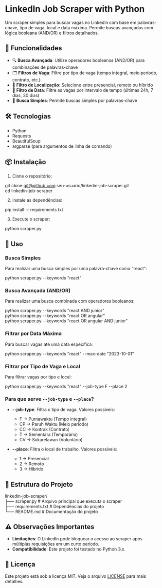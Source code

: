 # LinkedIn Job Scraper with Python

Um scraper simples para buscar vagas no LinkedIn com base em palavras-chave, tipo de vaga, local e data máxima. Permite buscas avançadas com lógica booleana (AND/OR) e filtros detalhados.

## 🚀 Funcionalidades

- 🔍 **Busca Avançada**: Utilize operadores booleanos (AND/OR) para combinações de palavras-chave
- 🗂️ **Filtros de Vaga**: Filtre por tipo de vaga (tempo integral, meio período, contrato, etc.)
- 📍 **Filtro de Localização**: Selecione entre presencial, remoto ou híbrido
- 📅 **Filtro de Data**: Filtre as vagas por intervalo de tempo (últimas 24h, 7 dias, 30 dias)
- 🎯 **Busca Simples**: Permite buscas simples por palavras-chave

## 🛠️ Tecnologias

- Python
- Requests
- BeautifulSoup
- argparse (para argumentos de linha de comando)

## 📦 Instalação

1. Clone o repositório:

git clone git@github.com:seu-usuario/linkedin-job-scraper.git  
cd linkedin-job-scraper

2. Instale as dependências:

pip install -r requirements.txt

3. Execute o scraper:

python scraper.py

## 🔧 Uso

### Busca Simples

Para realizar uma busca simples por uma palavra-chave como "react":

python scraper.py --keywords "react"

### Busca Avançada (AND/OR)

Para realizar uma busca combinada com operadores booleanos:

python scraper.py --keywords "react AND junior"  
python scraper.py --keywords "react OR angular"  
python scraper.py --keywords "react OR angular AND junior"

### Filtrar por Data Máxima

Para buscar vagas até uma data específica:

python scraper.py --keywords "react" --max-date "2023-10-01"

### Filtrar por Tipo de Vaga e Local

Para filtrar vagas por tipo e local:

python scraper.py --keywords "react" --job-type F --place 2

### Para que serve `--job-type` e `--place`?

- **--job-type**: Filtra o tipo de vaga. Valores possíveis:
  - F → Purnawaktu (Tempo integral)
  - CP → Paruh Waktu (Meio período)
  - CC → Kontrak (Contrato)
  - T → Sementara (Temporário)
  - CV → Sukarelawan (Voluntário)

- **--place**: Filtra o local de trabalho. Valores possíveis:
  - 1 → Presencial
  - 2 → Remoto
  - 3 → Híbrido

## 📁 Estrutura do Projeto

linkedin-job-scraper/  
├── scraper.py           # Arquivo principal que executa o scraper  
├── requirements.txt     # Dependências do projeto  
└── README.md            # Documentação do projeto

## ⚠️ Observações Importantes

- **Limitações**: O LinkedIn pode bloquear o acesso ao scraper após múltiplas requisições em um curto período.
- **Compatibilidade**: Este projeto foi testado no Python 3.x.

## 📝 Licença

Este projeto está sob a licença MIT. Veja o arquivo [LICENSE](LICENSE) para mais detalhes.
